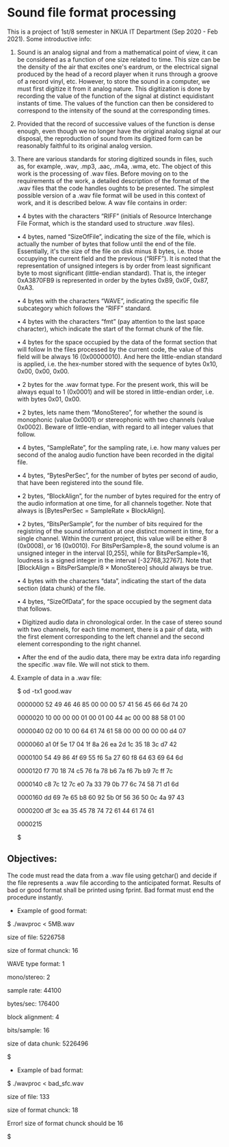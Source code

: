 # Sound file format processing

This is a project of 1st/8 semester in NKUA IT Department (Sep 2020 - Feb 2021).
Some introductive info:

1)	Sound is an analog signal and from a mathematical point of view, 
	it can be considered as a function of one size related to time. 
	This size can be the density of the air that excites one's eardrum, 
	or the electrical signal produced by the head of a record player when
	it runs through a groove of a record vinyl, etc. However, to store the 
	sound in a computer, we must first digitize it from it analog nature. 
	This digitization is done by recording the value of the function
	of the signal at distinct equidistant instants of time. 
	The values of the function can then be considered to correspond to the
	intensity of the sound at the corresponding times.
	
2)	Provided that the record of successive values of the function is dense enough,
	even though we no longer have the original analog signal at our disposal, 
	the reproduction of sound from its digitized form can be reasonably faithful 
	to its original analog version.
	
3)	There are various standards for storing digitized sounds in files, such as, for
	example, .wav, .mp3, .aac, .m4a, .wma, etc. The object of this work is the processing
	of .wav files. Before moving on to the requirements of the work, a detailed description of
	the format of the .wav files that the code handles oughts to be presented. 
	The simplest possible version of a .wav file format  will be used in this context of work,
	and it is described below. A wav file contains in order:
	
	
	• 4 bytes with the characters “RIFF” (initials of Resource Interchange File Format, which is
	the standard used to structure .wav files).
	
	• 4 bytes, named “SizeOfFile”, indicating the size of the file, which is actually the
	number of bytes that follow until the end of the file. Essentially, it's the size
	of the file on disk minus 8 bytes, i.e. those occupying the current field and the
	previous (“RIFF”). It is noted that the representation of unsigned integers is by
	order from least significant byte to most significant (little-endian standard).
	That is, the integer 0xA3870FB9 is represented in order by the bytes 0xB9, 0x0F, 0x87, 0xA3.
	
	• 4 bytes with the characters “WAVE”, indicating the specific file subcategory
	which follows the “RIFF” standard.
	
	• 4 bytes with the characters “fmt” (pay attention to the last space character),
	which indicate the start of the format chunk of the file.
	
	• 4 bytes for the space occupied by the data of the format section that will follow
	In the files processed by the current code, the value of this field will be
	always 16 (0x00000010). And here the little-endian standard is applied, i.e. the hex-number
	stored with the sequence of bytes 0x10, 0x00, 0x00, 0x00.
	
	• 2 bytes for the .wav format type. For the present work, this will be always equal to 1 (0x0001)
	and will be stored in little-endian order, i.e. with bytes 0x01, 0x00.
	
	• 2 bytes, lets name them “MonoStereo”, for whether the sound is monophonic (value 0x0001) or
	stereophonic with two channels (value 0x0002). Beware of little-endian, with regard to all
	integer values that follow.
	
	• 4 bytes, “SampleRate”, for the sampling rate, i.e. how many values per second
	of the analog audio function have been recorded in the digital file.
	
	• 4 bytes, “BytesPerSec”, for the number of bytes per second of audio, that have been
	registered into the sound file.
	
	• 2 bytes, “BlockAlign”, for the number of bytes required for the entry
	of the audio information at one time, for all channels together. Note that always
	is [BytesPerSec = SampleRate × BlockAlign].
	
	• 2 bytes, “BitsPerSample”, for the number of bits required for the registring
	of the sound information at one distinct moment in time, for a single channel. Within the current
	project, this value will be either 8 (0x0008), or 16 (0x0010). For BitsPerSample=8, the sound
	volume is an unsigned integer in the interval [0,255], while for BitsPerSample=16, loudness 
	is a signed integer in the interval [-32768,32767].
	Note that [BlockAlign = BitsPerSample/8 × MonoStereo] should always be true.
	
	• 4 bytes with the characters “data”, indicating the start of the data section (data
	chunk) of the file.
	
	• 4 bytes, “SizeOfData”, for the space occupied by the segment data that follows.
	
	• Digitized audio data in chronological order. In the case of stereo sound
	with two channels, for each time moment, there is a pair of data, with the first element
	corresponding to the left channel and the second element corresponding to the right channel.
	
	• After the end of the audio data, there may be extra data info regarding the specific .wav file.
	We will not stick to them.
	
	
4)	Example of data in a .wav file:
	
	$ od -tx1 good.wav
	
	0000000 52 49 46 46 85 00 00 00 57 41 56 45 66 6d 74 20
	
	0000020 10 00 00 00 01 00 01 00 44 ac 00 00 88 58 01 00
	
	0000040 02 00 10 00 64 61 74 61 58 00 00 00 00 00 d4 07
	
	0000060 a1 0f 5e 17 04 1f 8a 26 ea 2d 1c 35 18 3c d7 42
	
	0000100 54 49 86 4f 69 55 f6 5a 27 60 f8 64 63 69 64 6d
	
	0000120 f7 70 18 74 c5 76 fa 78 b6 7a f6 7b b9 7c ff 7c
	
	0000140 c8 7c 12 7c e0 7a 33 79 0b 77 6c 74 58 71 d1 6d
	
	0000160 dd 69 7e 65 b8 60 92 5b 0f 56 36 50 0c 4a 97 43
	
	0000200 df 3c ea 35 45 78 74 72 61 44 61 74 61
	
	0000215
	
	$
	
## Objectives:

The code must read the data from a .wav file using getchar() and decide if the file represents a
.wav file according to the anticipated format. Results of bad or good format shall be printed
using fprint. Bad format must end the procedure instantly.

- Example of good format:

$ ./wavproc < 5MB.wav

size of file: 5226758

size of format chunck: 16

WAVE type format: 1

mono/stereo: 2

sample rate: 44100

bytes/sec: 176400

block alignment: 4

bits/sample: 16

size of data chunk: 5226496

$

- Example of bad format:

$ ./wavproc < bad_sfc.wav

size of file: 133

size of format chunck: 18

Error! size of format chunck should be 16

$
